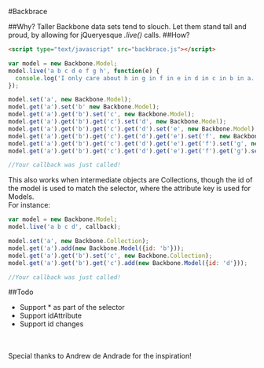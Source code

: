 #Backbrace

##Why?
Taller Backbone data sets tend to slouch. Let them stand tall and proud, by allowing for jQueryesque *.live()* calls.
##How?
```html
<script type="text/javascript" src="backbrace.js"></script>
```
```js
var model = new Backbone.Model;
model.live('a b c d e f g h', function(e) {
  console.log('I only care about h in g in f in e in d in c in b in a...nothing in between');
});

model.set('a', new Backbone.Model);
model.get('a').set('b' new Backbone.Model);
model.get('a').get('b').set('c', new Backbone.Model);
model.get('a').get('b').get('c').set('d', new Backbone.Model);
model.get('a').get('b').get('c').get('d').set('e', new Backbone.Model);
model.get('a').get('b').get('c').get('d').get('e').set('f', new Backbone.Model);
model.get('a').get('b').get('c').get('d').get('e').get('f').set('g', new Backbone.Model);
model.get('a').get('b').get('c').get('d').get('e').get('f').get('g').set('h', new Backbone.Model);

//Your callback was just called!
```

This also works when intermediate objects are Collections, though the id of the model is used to match the selector, where the attribute key is used for Models.  
For instance:  
```js
var model = new Backbone.Model;
model.live('a b c d', callback);

model.set('a', new Backbone.Collection);
model.get('a').add(new Backbone.Model({id: 'b'}));
model.get('a').get('b').set('c', new Backbone.Collection);
model.get('a').get('b').get('c').add(new Backbone.Model({id: 'd'}));

//Your callback was just called!
```
##Todo
- Support * as part of the selector
- Support idAttribute
- Support id changes

<br><br>
Special thanks to Andrew de Andrade for the inspiration!
